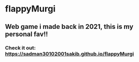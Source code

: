 # flappyMurgi
## Web game i made back in 2021, this is my personal fav!!
### Check it out: https://sadman30102001sakib.github.io/flappyMurgi
